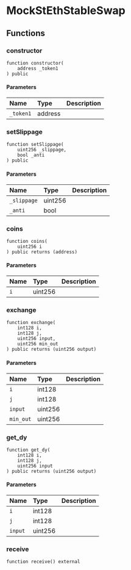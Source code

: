 # MockStEthStableSwap

## Functions

### constructor

```solidity
function constructor(
    address _token1
) public
```

#### Parameters

| Name | Type | Description |
| :--- | :--- | :---------- |
| `_token1` | address |  |

### setSlippage

```solidity
function setSlippage(
    uint256 _slippage,
    bool _anti
) public
```

#### Parameters

| Name | Type | Description |
| :--- | :--- | :---------- |
| `_slippage` | uint256 |  |
| `_anti` | bool |  |

### coins

```solidity
function coins(
    uint256 i
) public returns (address)
```

#### Parameters

| Name | Type | Description |
| :--- | :--- | :---------- |
| `i` | uint256 |  |

### exchange

```solidity
function exchange(
    int128 i,
    int128 j,
    uint256 input,
    uint256 min_out
) public returns (uint256 output)
```

#### Parameters

| Name | Type | Description |
| :--- | :--- | :---------- |
| `i` | int128 |  |
| `j` | int128 |  |
| `input` | uint256 |  |
| `min_out` | uint256 |  |

### get_dy

```solidity
function get_dy(
    int128 i,
    int128 j,
    uint256 input
) public returns (uint256 output)
```

#### Parameters

| Name | Type | Description |
| :--- | :--- | :---------- |
| `i` | int128 |  |
| `j` | int128 |  |
| `input` | uint256 |  |

### receive

```solidity
function receive() external
```

